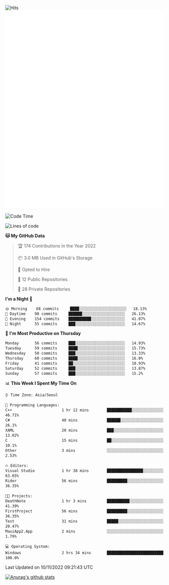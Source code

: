 ![Hits](https://hits.seeyoufarm.com/api/count/incr/badge.svg?url=https%3A%2F%2Fgithub.com%2Fkokose1234&count_bg=%2379C83D&title_bg=%23555555&icon=apple.svg&icon_color=%23E7E7E7&title=hits&edge_flat=false)
<br/>
![Metrics](https://github.com/kokose1234/kokose1234/blob/main/github-metrics.svg)

<!--START_SECTION:waka-->
![Code Time](http://img.shields.io/badge/Code%20Time-712%20hrs%2028%20mins-blue)

![Lines of code](https://img.shields.io/badge/From%20Hello%20World%20I%27ve%20Written-902%20Thousand%20lines%20of%20code-blue)

**🐱 My GitHub Data** 

> 🏆 174 Contributions in the Year 2022
 > 
> 📦 3.0 MB Used in GitHub's Storage 
 > 
> 💼 Opted to Hire
 > 
> 📜 12 Public Repositories 
 > 
> 🔑 28 Private Repositories  
 > 
**I'm a Night 🦉** 

```text
🌞 Morning    68 commits     ████░░░░░░░░░░░░░░░░░░░░░   18.13% 
🌆 Daytime    98 commits     ██████░░░░░░░░░░░░░░░░░░░   26.13% 
🌃 Evening    154 commits    ██████████░░░░░░░░░░░░░░░   41.07% 
🌙 Night      55 commits     ███░░░░░░░░░░░░░░░░░░░░░░   14.67%

```
📅 **I'm Most Productive on Thursday** 

```text
Monday       56 commits     ███░░░░░░░░░░░░░░░░░░░░░░   14.93% 
Tuesday      59 commits     ████░░░░░░░░░░░░░░░░░░░░░   15.73% 
Wednesday    50 commits     ███░░░░░░░░░░░░░░░░░░░░░░   13.33% 
Thursday     60 commits     ████░░░░░░░░░░░░░░░░░░░░░   16.0% 
Friday       41 commits     ██░░░░░░░░░░░░░░░░░░░░░░░   10.93% 
Saturday     52 commits     ███░░░░░░░░░░░░░░░░░░░░░░   13.87% 
Sunday       57 commits     ███░░░░░░░░░░░░░░░░░░░░░░   15.2%

```


📊 **This Week I Spent My Time On** 

```text
⌚︎ Time Zone: Asia/Seoul

💬 Programming Languages: 
C++                      1 hr 12 mins        ███████████░░░░░░░░░░░░░░   46.71% 
C#                       40 mins             ██████░░░░░░░░░░░░░░░░░░░   26.1% 
XAML                     20 mins             ███░░░░░░░░░░░░░░░░░░░░░░   13.02% 
C                        15 mins             ██░░░░░░░░░░░░░░░░░░░░░░░   10.1% 
Other                    3 mins              ░░░░░░░░░░░░░░░░░░░░░░░░░   2.53%

🔥 Editors: 
Visual Studio            1 hr 38 mins        ████████████████░░░░░░░░░   63.65% 
Rider                    56 mins             █████████░░░░░░░░░░░░░░░░   36.35%

🐱‍💻 Projects: 
DeathNote                1 hr 3 mins         ██████████░░░░░░░░░░░░░░░   41.39% 
FirstProject             56 mins             █████████░░░░░░░░░░░░░░░░   36.35% 
Test                     31 mins             █████░░░░░░░░░░░░░░░░░░░░   20.47% 
MauiApp2.App             2 mins              ░░░░░░░░░░░░░░░░░░░░░░░░░   1.79%

💻 Operating System: 
Windows                  2 hrs 34 mins       █████████████████████████   100.0%

```


 Last Updated on 10/11/2022 09:21:43 UTC
<!--END_SECTION:waka-->

[![Anurag's github stats](https://github-readme-stats.vercel.app/api?username=kokose1234&theme=dracula)](https://github.com/anuraghazra/github-readme-stats)



	
